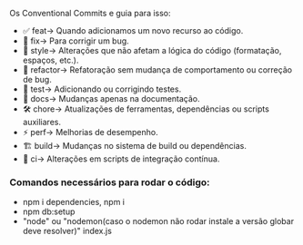 Os Conventional Commits e guia para isso:

- ✅ feat→ Quando adicionamos um novo recurso ao código. 
- 🐛 fix→ Para corrigir um bug. 
- 🎨 style→ Alterações que não afetam a lógica do código (formatação, espaços, etc.). 
- 🔄 refactor→ Refatoração sem mudança de comportamento ou correção de bug. 
- 🧪 test→ Adicionando ou corrigindo testes. 
- 📄 docs→ Mudanças apenas na documentação. 
- 🛠 chore→ Atualizações de ferramentas, dependências ou scripts auxiliares. 
- ⚡ perf→ Melhorias de desempenho. 
- 🏗 build→ Mudanças no sistema de build ou dependências. 
- 🔧 ci→ Alterações em scripts de integração contínua.

### Comandos necessários para rodar o código:
- npm i dependencies, npm i
- npm db:setup
- "node" ou "nodemon(caso o nodemon não rodar instale a versão globar deve resolver)" index.js 
